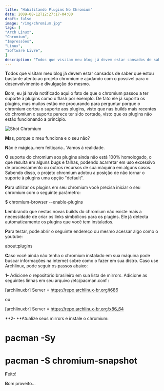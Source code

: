 ```yaml
---
title: "Habilitando Plugins No Chromium"
date: 2009-08-12T12:27:17-04:00
draft: false
image: "/img/chromium.jpg"
tags: [
"Arch Linux",
"Chromium",
"Impressões",
"Linux",
"Software Livre",
]
description: "Todos que visitam meu blog já devem estar cansados de saber que estou bastante atento ao projeto chromium e ajudando com o possível para o desenvolvimento e divulgação do mesmo."
---
```

**T**odos que visitam meu blog já devem estar cansados de saber que estou bastante atento ao projeto chromium e ajudando com o possível para o desenvolvimento e divulgação do mesmo.



**B**om, eu já havia notificado aqui o fato de que o chromium passou a ter suporte à plugins como o flash por exemplo. De fato ele já suporta os plugins, mas muitos estão me procurando para perguntar porque o chromium cortou o suporte aos plugins, visto que nas builds mais recentes do chromium o suporte parece ter sido cortado, visto que os plugins não estão funcionando a princípio.

![Shot Chromium](/img/shot_chromium.png)

**M**as, porque o meu funciona e o seu não?

**N**ão é mágica..nem feitiçaria.. Vamos à realidade.

**O** suporte do chromium aos plugins ainda não está 100% homologado, o que resulta em alguns bugs e falhas, podendo acarretar em uso excessivo de processamento ou outros recursos de sua máquina em alguns casos. Sabendo disso, o projeto chromium adotou a posição de não tornar o suporte à plugins uma opção "default".

**P**ara utilizar os plugins em seu chromium você precisa iniciar o seu chromium com o seguinte parâmetro:

$ chromium-browser --enable-plugins

**L**embrando que nestas novas builds do chromium não existe mais a necessidade de criar os links simbólicos para os plugins. Ele já detecta automaticamente os plugins que você tem instalados.

**P**ara testar, pode abrir o seguinte endereço ou mesmo acessar algo como o youtube:

about:plugins

**C**aso você ainda não tenha o chromium instalado em sua máquina pode buscar informações na internet sobre como o fazer em sua distro. Caso use Archlinux, pode seguir os passos abaixo:

**1-** Adicione o repositório brasileiro em sua lista de mirrors. Adicione as seguintes linhas em seu arquivo /etc/pacman.conf :

[archlinuxbr]
Server = https://repo.archlinux-br.org/i686

ou

[archlinuxbr]
Server = https://repo.archlinux-br.org/x86_64

**2- **Atualize seus mirrors e instale o chromium:

# pacman -Sy

# pacman -S chromium-snapshot

**F**eito!

**B**om proveito...
